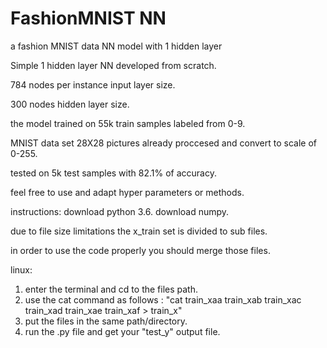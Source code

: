 # FashionMNIST NN
a fashion MNIST  data NN model with 1 hidden layer

Simple 1 hidden layer NN  developed from scratch.

784 nodes per instance input layer size.

300 nodes hidden layer size.

the model trained on 55k train samples labeled from 0-9. 

MNIST data set 28X28 pictures already proccesed and convert to scale of 0-255.

tested on 5k test samples with 82.1% of accuracy.

feel free to use and adapt hyper parameters or methods.

instructions:
download python 3.6.
download numpy.

due to file size limitations the x_train set is divided to sub files.

in order to use the code properly you should merge those files.

linux: 
1. enter the terminal and cd to the files path.
2. use the cat command as follows : "cat train_xaa train_xab train_xac train_xad train_xae train_xaf > train_x" 
3. put the files in the same path/directory.
4. run the .py file and get your "test_y" output file. 
